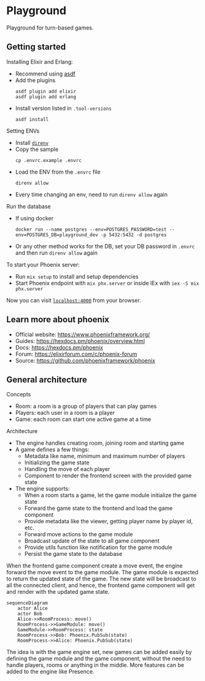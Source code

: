 # Playground

Playground for turn-based games.

## Getting started

Installing Elixir and Erlang:

- Recommend using [asdf](https://asdf-vm.com/)
- Add the plugins
  ```
  asdf plugin add elixir
  asdf plugin add erlang
  ```
- Install version listed in `.tool-versions`
  ```
  asdf install
  ```

Setting ENVs

- Install [`direnv`](https://direnv.net/)
- Copy the sample
  ```
  cp .envrc.example .envrc
  ```
- Load the ENV from the `.envrc` file
  ```
  direnv allow
  ```
- Every time changing an env, need to run `direnv allow` again

Run the database

- If using docker
  ```
  docker run --name postgres --env=POSTGRES_PASSWORD=test --env=POSTGRES_DB=playground_dev -p 5432:5432 -d postgres
  ```
- Or any other method works for the DB, set your DB password in `.envrc` and
  then run `direnv allow` again

To start your Phoenix server:

- Run `mix setup` to install and setup dependencies
- Start Phoenix endpoint with `mix phx.server` or inside IEx with `iex -S mix phx.server`

Now you can visit [`localhost:4000`](http://localhost:4000) from your browser.

## Learn more about phoenix

- Official website: https://www.phoenixframework.org/
- Guides: https://hexdocs.pm/phoenix/overview.html
- Docs: https://hexdocs.pm/phoenix
- Forum: https://elixirforum.com/c/phoenix-forum
- Source: https://github.com/phoenixframework/phoenix

## General architecture

Concepts

- Room: a room is a group of players that can play games
- Players: each user in a room is a player
- Game: each room can start one active game at a time

Architecture

- The engine handles creating room, joining room and starting game
- A game defines a few things:
  - Metadata like name, minimum and maximum number of players
  - Initializing the game state
  - Handling the move of each player
  - Component to render the frontend screen with the provided game state
- The engine supports:
  - When a room starts a game, let the game module initialize the game state
  - Forward the game state to the frontend and load the game component
  - Provide metadata like the viewer, getting player name by player id, etc.
  - Forward move actions to the game module
  - Broadcast update of the state to all game component
  - Provide utils function like notification for the game module
  - Persist the game state to the database

When the frontend game component create a move event, the engine forward the
move event to the game module. The game module is expected to return the updated
state of the game. The new state will be broadcast to all the connected client,
and hence, the frontend game component will get and render with the updated game
state.

```mermaid
sequenceDiagram
    actor Alice
    actor Bob
    Alice->>RoomProcess: move()
    RoomProcess->>GameModule: move()
    GameModule->>RoomProcess: state
    RoomProcess->>Bob: Phoenix.PubSub(state)
    RoomProcess->>Alice: Phoenix.PubSub(state)
```

The idea is with the game engine set, new games can be added easily by defining
the game module and the game component, without the need to handle players,
rooms or anything in the middle. More features can be added to the engine like
Presence.
